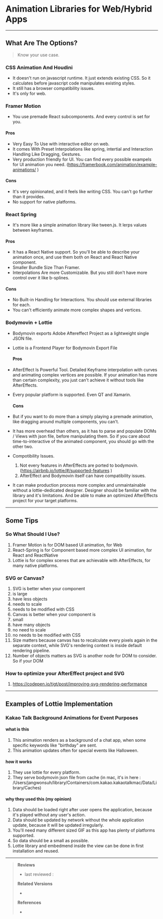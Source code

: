 #  Animation Libraries for Web/Hybrid Apps

----

##  What Are The Options?

> Know your use case.

### CSS Animation And Houdini

- It doesn't run on javascript runtime. It just extends existing CSS. So it calculates before javascript code manipulates existing styles.
- It still has a browser compatibility issues.
- It's only for web.

### Framer Motion

- You use premade React subcomponents. And every control is set for you.
#### Pros
- Very Easy To Use with interactive editor on web.
- It comes With Preset Interpolations like spring, intertial and Interaction Handling Like Dragging, Gestures.
- Very production friendly for UI. You can find every possible exampels for UI animation you need. (https://framerbook.com/animation/example-animations/ )
#### Cons
- It's very opinionated, and it feels like writing CSS. You can't go further than it provides.
- No support for native platforms.

### React Spring

- It's more like a simple animation library like tween.js. It lerps values between keyframes.
#### Pros
- It has a React Native support. So you'll be able to describe your animation once, and use them both on React and React Native component.
- Smaller Bundle Size Than Framer.
- Interpolations Are more Customizable. But you still don't have more control over it like b-splines.
#### Cons
- No Built-in Handling for Interactions. You should use external libraries for each.
- You can't efficiently animate more complex shapes and vertices.

### Bodymovin + Lottie

- Bodymovin exports Adobe Aftereffect Project as a lightweight single JSON file.
- Lottie is a Frontend Player for Bodymovin Export File

  #### Pros
- AfterEffect Is Powerful Tool. Detailed Keyframe interpolation with curves and animating complex vertices are possible. If your animation has more than certain complexity, you just can't achieve it without tools like AfterEffects.
- Every popular platform is supported. Even QT and Xamarin.

  #### Cons
- But if you want to do more than a simply playing a premade animation, like dragging around multiple components, you can't.
- It has more overhead than others, as it has to parse and populate DOMs / Views with json file, before manipulating them. So if you care about time-to-interactive of the animated component, you should go with the other two.
- Compotibility Issues.

  1.  Not every features in AfterEffects are ported to bodymovin. (https://airbnb.io/lottie/#/supported-features )
  2.  AfterEffect and Bodymovin itself can have compatibility issues.

- It can make production process more complex and unmaintainable without a lottie-dedicated designer. Designer should be familiar with the library and it's limitations. And be able to make an optimized AfterEffects project for your target platforms.

----

## Some Tips

### So What Should I Use?

  1.  Framer Motion is for DOM based UI animation, for Web
  2.  React-Spring is for Component based more complex UI animation, for React and ReactNative
  3.  Lottie is for complex scenes that are achievable with AfterEffects, for many native platforms.

### SVG or Canvas?

  1.  SVG is better when your component
  2.  is large
  3.  have less objects
  4.  needs to scale
  5.  needs to be modified with CSS
  6.  Canvas is better when your component is
  7.  small
  8.  have many objects
  9.  no need to scale
  10. no needs to be modified with CSS
  11. Size matters because canvas has to recalculate every pixels again in the separate context, while SVG's rendering context is inside default rendering pipeline.
  12. Number of objects matters as SVG is another node for DOM to consider. So if your DOM

### How to optimize your AfterEffect project and SVG

  1.  https://codepen.io/tigt/post/improving-svg-rendering-performance

----

## Examples of Lottie Implementation

### Kakao Talk Background Animations for Event Purposes

#### what is this

1.  This animation renders as a background of a chat app, when some specific keywords like "birthday" are sent.
2.  This animation updates often for special events like Halloween.

#### how it works

1.  They use lottie for every platform.
2.  They serve bodymovin json file from cache (in mac, it's in here : /Users/jangwonsuh/library/Containers/com.kakao.kakaotalkmac/Data/Library/Caches)

#### why they used this (my opinion)

1.  Data should be loaded right after user opens the application, because it's played without any user's action.
2.  Data should be updated by network without the whole application update, because it will be updated irregularly.
3.  You'll need many different sized GIF as this app has plenty of platforms supported.
4.  So data should be a small as possible.
5.  Lottie library and embedmend inside the view can be done in first installation and reused.

----

> **Reviews**
>
> - last reviewed : 
>
> **Related Versions**
>
> - 
>
> **References**
>
> * 

